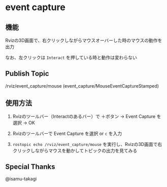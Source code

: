 # event capture

## 機能
Rvizの3D画面で、右クリックしながらマウスオーバーした時のマウスの動作を出力

なお、左クリックは `Interact` を押している時と動作は変わらない

## Publish Topic
/rviz/event_capture/mouse (event_capture/MouseEventCaptureStamped)

## 使用方法
1. Rvizのツールバー（Interactのあるバー）で
＋ボタン -> Event Capture を選択 -> OK

1. Rvizのツールバーで Event Capture を選択 or `c` を入力

1. `rostopic echo /rviz/event_capture/mouse` 
を実行し、Rvizの3D画面で右クリックしながらマウスを動かしてトピックの出力を見てみる

## Special Thanks
@isamu-takagi
